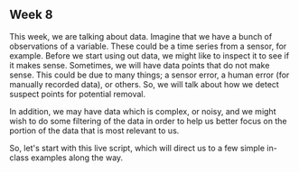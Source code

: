 ## Week 8
This week, we are talking about data. Imagine that we have a bunch of observations of a variable. These could be a time series from a sensor, for example. Before we start using out data, we might like to inspect it to see if it makes sense. Sometimes, we will have data points that do not make sense. This could be due to many things; a sensor error, a human error (for manually recorded data), or others. So, we will talk about how we detect suspect points for potential removal. 

In addition, we may have data which is complex, or noisy, and we might wish to do some filtering of the data in order to help us better focus on the portion of the data that is most relevant to us. 

So, let's start with this live script, which will direct us to a few simple in-class examples along the way.


